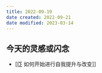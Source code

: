 ```yaml
---
title: 2022-09-19
date created: 2022-09-21
date modified: 2023-03-14
---
```


## 今天的灵感或闪念

- [[∑ 如何开始进行自我提升与改变]]
